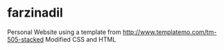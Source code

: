 # farzinadil
Personal Website using a template from http://www.templatemo.com/tm-505-stacked 
Modified CSS and HTML 
